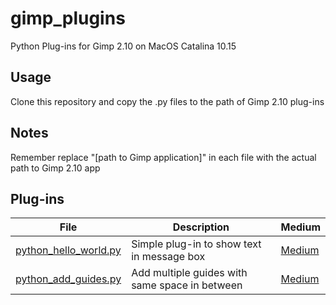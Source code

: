 # gimp_plugins
Python Plug-ins for Gimp 2.10 on MacOS Catalina 10.15

## Usage

Clone this repository and copy the .py files to the path of Gimp 2.10 plug-ins

## Notes

Remember replace "[path to Gimp application]" in each file with the actual path to Gimp 2.10 app

## Plug-ins

| File | Description | Medium |
| --- | --- | --- |
| [python_hello_world.py](https://github.com/tobyliu-sw/gimp_plugins/blob/master/python_hello_world.py) | Simple plug-in to show text in message box | [Medium](https://medium.com/@tobyliu_blogs/how-to-add-a-python-plug-in-to-gimp-2-10-on-macos-9c7c53bd3807) |
| [python_add_guides.py](https://github.com/tobyliu-sw/gimp_plugins/blob/master/python_add_guides.py) | Add multiple guides with same space in between | [Medium](https://medium.com/@tobyliu_blogs/adding-multiple-guides-in-gimp-2-10-on-macos-efda6a0f2b34) |

